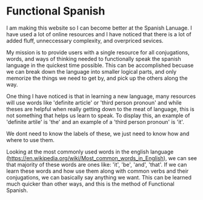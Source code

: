 # Functional Spanish

I am making this website so I can become better at the Spanish Lanuage. I have used a lot of online resources and I have noticed that there is a lot of added fluff, unneccessary complexity, and overpriced sevices.

My mission is to provide users with a single resource for all conjugations, words, and ways of thinking needed to functionally speak the spanish language in the quickest time possible. This can be accomplished becuase we can break down the language into smaller logical parts, and only memorize the things we need to get by, and pick up the others along the way.

One thing I have noticed is that in learning a new language, many resources will use words like 'definite article' or 'third person pronoun' and while theses are helpful when really getting down to the meat of language, this is not something that helps us learn to speak. To display this, an example of 'definite artile' is 'the' and an example of a 'third person pronoun' is 'it'.

We dont need to know the labels of these, we just need to know how and where to use them.

Looking at the most commonly used words in the english language (https://en.wikipedia.org/wiki/Most_common_words_in_English),
we can see that majority of these words are ones like: 'it', 'be', 'and', 'that'. If we can learn these words and how use them along with common verbs and their conjugations, we can basically say anything we want. This can be learned much quicker than other ways, and this is the method of Functional Spanish.

